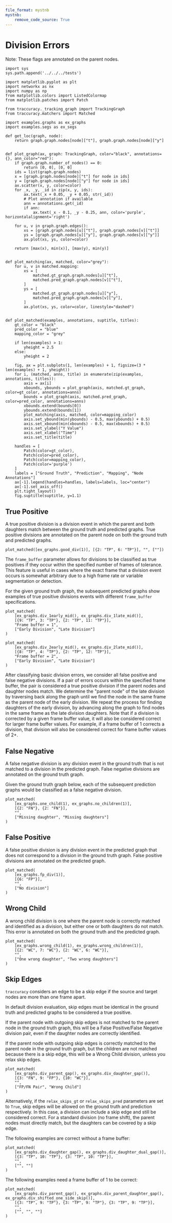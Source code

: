 ```yaml
---
file_format: mystnb
mystnb:
    remove_code_source: True
---
```

# Division Errors

Note: These flags are annotated on the parent nodes.

```{code-cell} ipython3
import sys
sys.path.append('../../../tests')

import matplotlib.pyplot as plt
import networkx as nx
import numpy as np
from matplotlib.colors import ListedColormap
from matplotlib.patches import Patch

from traccuracy._tracking_graph import TrackingGraph
from traccuracy.matchers import Matched

import examples.graphs as ex_graphs
import examples.segs as ex_segs

def get_loc(graph, node):
    return graph.graph.nodes[node]["t"], graph.graph.nodes[node]["y"]


def plot_graph(ax, graph: TrackingGraph, color="black", annotations={}, ann_color="red"):
    if graph.graph.number_of_nodes() == 0:
        return [0, 0], [0, 0]
    ids = list(graph.graph.nodes)
    x = [graph.graph.nodes[node]["t"] for node in ids]
    y = [graph.graph.nodes[node]["y"] for node in ids]
    ax.scatter(x, y, color=color)
    for _x, _y, _id in zip(x, y, ids):
        ax.text(_x + 0.05, _y + 0.05, str(_id))
        # Plot annotation if available
        ann = annotations.get(_id)
        if ann:
            ax.text(_x - 0.1, _y - 0.25, ann, color='purple', horizontalalignment='right')

    for u, v in graph.graph.edges():
        xs = [graph.graph.nodes[u]["t"], graph.graph.nodes[v]["t"]]
        ys = [graph.graph.nodes[u]["y"], graph.graph.nodes[v]["y"]]
        ax.plot(xs, ys, color=color)

    return [max(x), min(x)], [max(y), min(y)]


def plot_matching(ax, matched, color="grey"):
    for u, v in matched.mapping:
        xs = [
            matched.gt_graph.graph.nodes[u]["t"],
            matched.pred_graph.graph.nodes[v]["t"],
        ]
        ys = [
            matched.gt_graph.graph.nodes[u]["y"],
            matched.pred_graph.graph.nodes[v]["y"],
        ]
        ax.plot(xs, ys, color=color, linestyle="dashed")


def plot_matched(examples, annotations, suptitle, titles):
    gt_color = "black"
    pred_color = "blue"
    mapping_color = "grey"

    if len(examples) > 1:
        yheight = 2.5
    else:
        yheight = 2

    fig, ax = plt.subplots(1, len(examples) + 1, figsize=(3 * len(examples) + 1, yheight))
    for i, (matched, anns, title) in enumerate(zip(examples, annotations, titles)):
        axis = ax[i]
        xbounds, ybounds = plot_graph(axis, matched.gt_graph, color=gt_color, annotations=anns)
        bounds = plot_graph(axis, matched.pred_graph, color=pred_color, annotations=anns)
        xbounds.extend(bounds[0])
        ybounds.extend(bounds[1])
        plot_matching(axis, matched, color=mapping_color)
        axis.set_ybound(min(ybounds) - 0.5, max(ybounds) + 0.5)
        axis.set_xbound(min(xbounds) - 0.5, max(xbounds) + 0.5)
        axis.set_ylabel("Y Value")
        axis.set_xlabel("Time")
        axis.set_title(title)

    handles = [
        Patch(color=gt_color),
        Patch(color=pred_color),
        Patch(color=mapping_color),
        Patch(color='purple')
    ]
    labels = ["Ground Truth", "Prediction", "Mapping", "Node Annotations"]
    ax[-1].legend(handles=handles, labels=labels, loc="center")
    ax[-1].set_axis_off()
    plt.tight_layout()
    fig.suptitle(suptitle, y=1.1)
```

## True Positive

A true positive division is a division event in which the parent and both daughters match between the ground truth and predicted graphs. True positive divisions are annotated on the parent node on both the ground truth and predicted graphs.

```{code-cell} ipython3
plot_matched([ex_graphs.good_div(1)], [{2: "TP", 6: "TP"}], "", [""])
```

The `frame_buffer` parameter allows for divisions to be classified as true positives if they occur within the specified number of frames of tolerance. This feature is useful in cases where the exact frame that a division event occurs is somewhat arbitrary due to a high frame rate or variable segmentation or detection.

For the given ground truth graph, the subsequent predicted graphs show examples of true positive divisions events with different `frame_buffer` specifications.

```{code-cell} ipython3
plot_matched(
    [ex_graphs.div_1early_mid(), ex_graphs.div_1late_mid()],
    [{9: "TP", 3: "TP"}, {2: "TP", 11: "TP"}],
    "Frame buffer = 1",
    ["Early Division", "Late Division"]
)
```

```{code-cell} ipython3
plot_matched(
    [ex_graphs.div_2early_mid(), ex_graphs.div_2late_mid()],
    [{8: "TP", 4: "TP"}, {2: "TP", 12: "TP"}],
    "Frame buffer = 2",
    ["Early Division", "Late Division"]
)
```

After classifying basic division errors, we consider all false positive and false negative divisions. If a pair of errors occurs within the specified frame buffer, the pair is considered a true positive division if the parent nodes and daughter nodes match. We determine the "parent node" of the late division by traversing back along the graph until we find the node in the same frame as the parent node of the early division. We repeat the process for finding daughters of the early division, by advancing along the graph to find nodes in the same frame as the late division daughters. Note that
if a division is corrected by a given frame buffer value, it will also be considered correct for
larger frame buffer values. For example, if a frame buffer of 1 corrects a division, that division
will also be considered correct for frame buffer values of 2+.

## False Negative

A false negative division is any division event in the ground truth that is not matched to a division in the predicted graph. False negative divisions are annotated on the ground truth graph.

Given the ground truth graph below, each of the subsequent prediction graphs would be classified as a false negative division.

```{code-cell} ipython3
plot_matched(
    [ex_graphs.one_child(1), ex_graphs.no_children(1)],
    [{2: "FN"}, {2: "FN"}],
    "",
    ["Missing daughter", "Missing daughters"]
)

```

## False Positive

A false positive division is any division event in the predicted graph that does not correspond to a division in the ground truth graph. False positive divisions are annotated on the predicted graph.

```{code-cell} ipython3
plot_matched(
    [ex_graphs.fp_div(1)],
    [{6: "FP"}],
    "",
    ["No division"]
)
```

## Wrong Child

A wrong child division is one where the parent node is correctly matched and identified as a division, but either one or both daughters do not match. This error is annotated on both the ground truth and the predicted graph.

```{code-cell} ipython3
plot_matched(
    [ex_graphs.wrong_child(1), ex_graphs.wrong_children(1)],
    [{2: "WC", 7: "WC"}, {2: "WC", 6: "WC"}],
    "",
    ["One wrong daughter", "Two wrong daughters"]
)
```


## Skip Edges

`traccuracy` considers an edge to be a skip edge if the source and target nodes are more than one frame apart.

In default division evaluation, skip edges must be identical in the ground truth and predicted graphs to be considered a true positive.

If the parent node with outgoing skip edges is not matched to the parent node in the ground truth graph, this will be a False Positive/False Negative division pair, even if the daughter nodes are correctly identified.

If the parent node with outgoing skip edges is correctly matched to the parent node in the ground truth graph, but the children are not matched because there is a skip edge, this will be a Wrong Child division, unless you relax skip edges.

```{code-cell} ipython3
plot_matched(
    [ex_graphs.div_parent_gap(), ex_graphs.div_daughter_gap()],
    [{3: "FN", 9: "FP"}, {10: "WC"}],
    "",
    ["FP/FN Pair", "Wrong Child"]
)
```

Alternatively, if the `relax_skips_gt` or `relax_skips_pred` parameters are set to `True`, skip edges will be allowed on the ground truth and prediction respectively. In this case, a division can include a skip edge and still be considered correct. For a standard division (no frame shift), the parent nodes must directly match, but the daughters can be covered by a skip edge.

The following examples are correct without a frame buffer:

```{code-cell} ipython3
plot_matched(
    [ex_graphs.div_daughter_gap(), ex_graphs.div_daughter_dual_gap()],
    [{3: "TP", 10: "TP"}, {3: "TP", 10: "TP"}],
    "",
    ["", ""]
)
```

The following examples need a frame buffer of 1 to be correct:

```{code-cell} ipython3
plot_matched(
    [ex_graphs.div_parent_gap(), ex_graphs.div_parent_daughter_gap(), ex_graphs.div_shifted_one_side_skip()],
    [{3: "TP", 9: "TP"}, {3: "TP", 9: "TP"}, {3: "TP", 9: "TP"}],
    "",
    ["", "", ""]
)
```